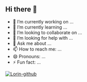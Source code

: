 ## Hi there 👋

<!--
**langyayue/langyayue** is a ✨ _special_ ✨ repository because its `README.md` (this file) appears on your GitHub profile.

Here are some ideas to get you started:
-->
- 🔭 I’m currently working on ...
- 🌱 I’m currently learning ...
- 👯 I’m looking to collaborate on ...
- 🤔 I’m looking for help with ...
- 💬 Ask me about ...
- 📫 How to reach me: ...
- 😄 Pronouns: ...
- ⚡ Fun fact: ...

[![Lorin-github](https://github-profile-trophy.vercel.app/?username=langyayue)](https://github.com/ryo-ma/github-profile-trophy)
